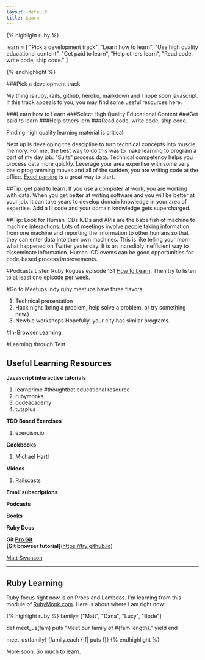 ```yaml
---
layout: default
title: Learn
---
```


{% highlight ruby %}

  learn = [
    "Pick a development track",
    "Learn how to learn",
    "Use high quality educational content",
    "Get paid to learn",
    "Help others learn",
    "Read code, write code, ship code."
  ]

{% endhighlight %}

###Pick a development track

My thing is ruby, rails, github, heroku, markdown and I hope soon javascript. If this track appeals to you, you may find some useful resources here. 

###Learn how to Learn
###Select High Quality Educational Content
###Get paid to learn
###Help others lern
###Read code, write code, ship code. 

Finding high quality learning material is critical. 

Next up is developing the descipline to turn technical concepts into muscle memory. For me, the best way to do this was to make learning to program a part of my day job. "Suits" process data. Technical competency helps you process data more quickly. Leverage your area expertise with some very basic programming moves and all of the sudden, you are writing code at the office. [Excel parsing](https://github.com/matthewnewell/spreadsheet-gem-examples) is a great way to start.

##Tip: get paid to learn. 
If you use a computer at work, you are working with data. When you get better at writing software and you will be better at your job. It can take years to develop domain knowledge in your area of expertise. Add a lil code and your domain knowledge gets supercharged.

##Tip: Look for Human ICDs
ICDs and APIs are the babelfish of machine to machine interactions. Lots of meetings involve people taking information from one machine and reporting the information to other humans so that they can enter data into their own machines. This is like telling your mom what happened on Twitter yesterday. It is an incredibly inefficient way to disseminate information.  Human ICD events can be good opportunities for code-based process improvements.

#Podcasts
Listen Ruby Rogues episode 131 [How to Learn](http://rubyrogues.com/131-rr-how-to-learn/). Then try to listen to at least one episode per week.

#Go to Meetups
Indy ruby meetups have three flavors:
1. Technical presentation
2. Hack night (bring a problem, help solve a problem, or try something new.)
3. Newbie workshops 
Hopefully, your city has similar programs.

#In-Browser Learning

#Learning through Test



Useful Learning Resources
--------------
**Javascript interactive tutorials**
1. learnprime #thoughtbot educational resource
2. rubymonks
3. codeacademy
4. tutsplus

**TDD Based Exercises**
1. exercism.io


**Cookbooks**
1. Michael Hartl

**Videos**
1. Railscasts

**Email subscriptions**

**Podcasts**

**Books**

**Ruby Docs**

**Git
[Pro Git](git-scm.com/book)  
[Git browser tutorial]**(https://try.github.io)

[Matt Swanson](http://www.mdswanson.com/)




-------------

Ruby Learning
-------------
Ruby focus right now is on Procs and Lambdas. I'm learning from this module of [RubyMonk.com](https://rubymonk.com/learning/books/4-ruby-primer-ascent/chapters/18-blocks/lessons/64-blocks-procs-lambdas). Here is about where I am right now:

{% highlight ruby %}
family= ["Matt", "Dana", "Lucy", "Bode"]

def meet_us(fam)
  puts "Meet our family of #{fam.length}."
  yield
end

meet_us(family) {family.each {|f| puts f}}
{% endhighlight %}

More soon. So much to learn.
